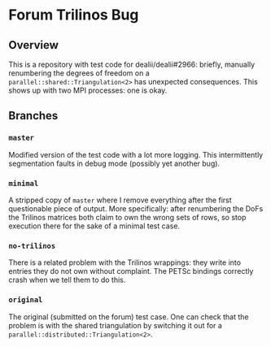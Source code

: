 # Forum Trilinos Bug
## Overview
This is a repository with test code for dealii/dealii#2966: briefly, manually
renumbering the degrees of freedom on a `parallel::shared::Triangulation<2>` has
unexpected consequences. This shows up with two MPI processes: one is okay.

## Branches
### `master`
Modified version of the test code with a lot more logging. This intermittently
segmentation faults in debug mode (possibly yet another bug).

### `minimal`
A stripped copy of `master` where I remove everything after the first
questionable piece of output. More specifically: after renumbering the DoFs the
Trilinos matrices both claim to own the wrong sets of rows, so stop execution
there for the sake of a minimal test case.

### `no-trilinos`
There is a related problem with the Trilinos wrappings: they write into entries
they do not own without complaint. The PETSc bindings correctly crash when we
tell them to do this.

### `original`
The original (submitted on the forum) test case. One can check that the problem
is with the shared triangulation by switching it out for a
`parallel::distributed::Triangulation<2>`.
